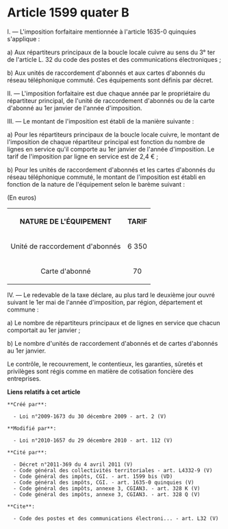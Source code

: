 # Article 1599 quater B

I. ― L'imposition forfaitaire mentionnée à l'article 1635-0 quinquies s'applique : 

a) Aux répartiteurs principaux de la boucle locale cuivre au sens du 3° ter de l'article L. 32 du code des postes et des
communications électroniques ; 

b) Aux unités de raccordement d'abonnés et aux cartes d'abonnés du réseau téléphonique commuté. Ces équipements sont définis
par décret. 

II. ― L'imposition forfaitaire est due chaque année par le propriétaire du répartiteur principal, de l'unité de raccordement
d'abonnés ou de la carte d'abonné au 1er janvier de l'année d'imposition. 

III. ― Le montant de l'imposition est établi de la manière suivante : 

a) Pour les répartiteurs principaux de la boucle locale cuivre, le montant de l'imposition de chaque répartiteur principal
est fonction du nombre de lignes en service qu'il comporte au 1er janvier de l'année d'imposition. Le tarif de l'imposition
par ligne en service est de 2,4 € ; 

b) Pour les unités de raccordement d'abonnés et les cartes d'abonnés du réseau téléphonique commuté, le montant de
l'imposition est établi en fonction de la nature de l'équipement selon le barème suivant : 

(En euros) 

<table>
    <tbody>
      <tr>
        <th>

NATURE DE L'ÉQUIPEMENT 

</th>
        <th>

TARIF 

</th>
      </tr>
      <tr>
        <td align="center">

Unité de raccordement d'abonnés 

</td>
        <td align="center">

6 350 

</td>
      </tr>
      <tr>
        <td align="center">

Carte d'abonné 

</td>
        <td align="center">

70 

</td>
      </tr>
    </tbody>
  </table>

IV. ― Le redevable de la taxe déclare, au plus tard le deuxième jour ouvré suivant le 1er mai de l'année d'imposition, par
région, département et commune : 

a) Le nombre de répartiteurs principaux et de lignes en service que chacun comportait au 1er janvier ; 

b) Le nombre d'unités de raccordement d'abonnés et de cartes d'abonnés au 1er janvier. 

Le contrôle, le recouvrement, le contentieux, les garanties, sûretés et privilèges sont régis comme en matière de cotisation
foncière des entreprises.

**Liens relatifs à cet article**

	**Créé par**:

	  - Loi n°2009-1673 du 30 décembre 2009 - art. 2 (V)

	**Modifié par**:

	  - Loi n°2010-1657 du 29 décembre 2010 - art. 112 (V)

	**Cité par**:

	  - Décret n°2011-369 du 4 avril 2011 (V)
	  - Code général des collectivités territoriales - art. L4332-9 (V)
	  - Code général des impôts, CGI. - art. 1599 bis (VD)
	  - Code général des impôts, CGI. - art. 1635-0 quinquies (V)
	  - Code général des impôts, annexe 3, CGIAN3. - art. 328 K (V)
	  - Code général des impôts, annexe 3, CGIAN3. - art. 328 Q (V)

	**Cite**:

	  - Code des postes et des communications électroni... - art. L32 (V)

